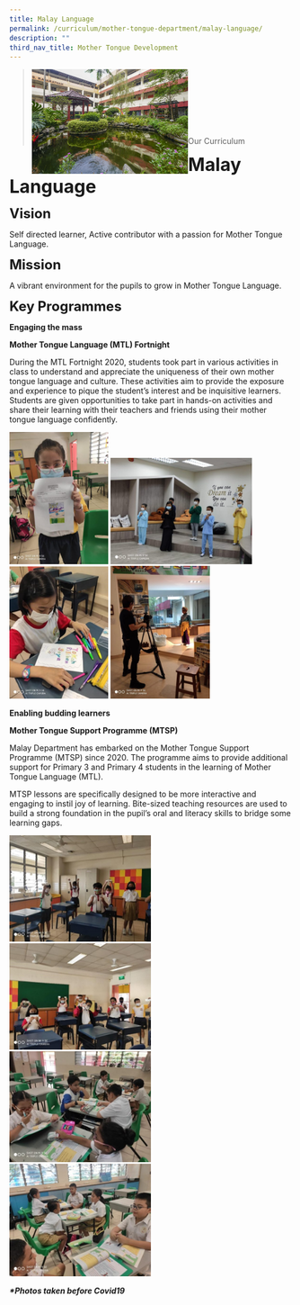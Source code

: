 ```yaml
---
title: Malay Language
permalink: /curriculum/mother-tongue-department/malay-language/
description: ""
third_nav_title: Mother Tongue Development
---
```

><img src="images/Curriculum/Picture-3-min.jpg"  
     style="width:60%"
			align="left"><br><br><br><br><br><br><br>
>Our Curriculum

**<font size=6>Malay Language</font>**

**<font size=5>Vision</font>**

Self directed learner, Active contributor with a passion for Mother Tongue Language.

**<font size=5>Mission</font>**

A vibrant environment for the pupils to grow in Mother Tongue Language.

**<font size=5>Key Programmes</font>**

**Engaging the mass**

**Mother Tongue Language (MTL) Fortnight**

During the MTL Fortnight 2020, students took part in various activities in class to understand and appreciate the uniqueness of their own mother tongue language and culture. These activities aim to provide the exposure and experience to pique the student’s interest and be inquisitive learners. Students are given opportunities to take part in hands-on activities and share their learning with their teachers and friends using their mother tongue language confidently.

<img src="/images/Curriculum/Malay%201.jpg"  
     style="width:35%">
<img src="/images/Curriculum/Malay%202.jpg"  
     style="width:50%">
<img src="/images/Curriculum/Malay%203.jpg"  
     style="width:35%">
<img src="/images/Curriculum/Malay%204.jpg"  
     style="width:35%">



**Enabling budding learners**

**Mother Tongue Support Programme (MTSP)**

Malay Department has embarked on the Mother Tongue Support Programme (MTSP) since 2020. The programme aims to provide additional support for Primary 3 and Primary 4 students in the learning of Mother Tongue Language (MTL).

MTSP lessons are specifically designed to be more interactive and engaging to instil joy of learning. Bite-sized teaching resources are used to build a strong foundation in the pupil’s oral and literacy skills to bridge some learning gaps.

<img src="/images/Curriculum/Malay%205.jpg"  
     style="width:50%">
<img src="/images/Curriculum/Malay%206.jpg"  
     style="width:50%">
<img src="/images/Curriculum/Malay%207.jpg"  
     style="width:50%">
<img src="/images/Curriculum/Malay%208.jpg"  
     style="width:50%">


_**\*Photos taken before Covid19**_